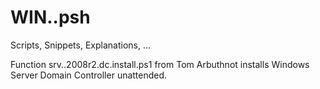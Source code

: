 # WIN..psh
Scripts, Snippets, Explanations, ...

Function srv..2008r2.dc.install.ps1 from Tom Arbuthnot installs Windows Server Domain Controller unattended.
